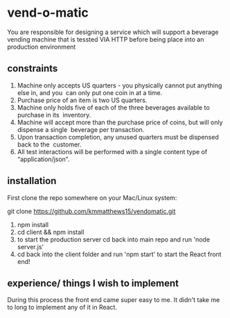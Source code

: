 # vend-o-matic

You are responsible for designing a service which will support a beverage vending machine that is tessted VIA HTTP before being place into an production environment

## constraints 
1. Machine only accepts US quarters - you physically cannot put anything else in, and you  can only put one coin in at a time.  
2. Purchase price of an item is two US quarters.  
3. Machine only holds five of each of the three beverages available to purchase in its  inventory.  
4. Machine will accept more than the purchase price of coins, but will only dispense a single  beverage per transaction.  
5. Upon transaction completion, any unused quarters must be dispensed back to the  customer.  
6. All test interactions will be performed with a single content type of “application/json”. 

## installation
First clone the repo somewhere on your Mac/Linux system: 

git clone https://github.com/kmmatthews15/vendomatic.git

1. npm install
2. cd client && npm install
3. to start the production server cd back into main repo and run 'node server.js'
4. cd back into the client folder and run 'npm start' to start the React front end!

## experience/ things I wish to implement
During this process the front end came super easy to me. It didn't take me to long to implement any of it in React. 

